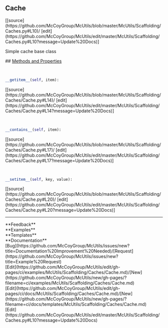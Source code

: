 ## <a id="McUtils.McUtils.Scaffolding.Caches.Cache">Cache</a> 

<div class="docs-source-link" markdown="1">
[[source](https://github.com/McCoyGroup/McUtils/blob/master/McUtils/Scaffolding/Caches.py#L10)/
[edit](https://github.com/McCoyGroup/McUtils/edit/master/McUtils/Scaffolding/Caches.py#L10?message=Update%20Docs)]
</div>

Simple cache base class







<div class="collapsible-section">
 <div class="collapsible-section collapsible-section-header" markdown="1">
## <a class="collapse-link" data-toggle="collapse" href="#methods" markdown="1"> Methods and Properties</a> <a class="float-right" data-toggle="collapse" href="#methods"><i class="fa fa-chevron-down"></i></a>
 </div>
 <div class="collapsible-section collapsible-section-body collapse show" id="methods" markdown="1">
 
<a id="McUtils.McUtils.Scaffolding.Caches.Cache.__getitem__" class="docs-object-method">&nbsp;</a> 
```python
__getitem__(self, item): 
```
<div class="docs-source-link" markdown="1">
[[source](https://github.com/McCoyGroup/McUtils/blob/master/McUtils/Scaffolding/Caches/Cache.py#L14)/
[edit](https://github.com/McCoyGroup/McUtils/edit/master/McUtils/Scaffolding/Caches/Cache.py#L14?message=Update%20Docs)]
</div>


<a id="McUtils.McUtils.Scaffolding.Caches.Cache.__contains__" class="docs-object-method">&nbsp;</a> 
```python
__contains__(self, item): 
```
<div class="docs-source-link" markdown="1">
[[source](https://github.com/McCoyGroup/McUtils/blob/master/McUtils/Scaffolding/Caches/Cache.py#L17)/
[edit](https://github.com/McCoyGroup/McUtils/edit/master/McUtils/Scaffolding/Caches/Cache.py#L17?message=Update%20Docs)]
</div>


<a id="McUtils.McUtils.Scaffolding.Caches.Cache.__setitem__" class="docs-object-method">&nbsp;</a> 
```python
__setitem__(self, key, value): 
```
<div class="docs-source-link" markdown="1">
[[source](https://github.com/McCoyGroup/McUtils/blob/master/McUtils/Scaffolding/Caches/Cache.py#L20)/
[edit](https://github.com/McCoyGroup/McUtils/edit/master/McUtils/Scaffolding/Caches/Cache.py#L20?message=Update%20Docs)]
</div>
 </div>
</div>












---


<div markdown="1" class="text-secondary">
<div class="container">
  <div class="row">
   <div class="col" markdown="1">
**Feedback**   
</div>
   <div class="col" markdown="1">
**Examples**   
</div>
   <div class="col" markdown="1">
**Templates**   
</div>
   <div class="col" markdown="1">
**Documentation**   
</div>
   <div class="col" markdown="1">
   
</div>
   <div class="col" markdown="1">
   
</div>
   <div class="col" markdown="1">
   
</div>
</div>
  <div class="row">
   <div class="col" markdown="1">
[Bug](https://github.com/McCoyGroup/McUtils/issues/new?title=Documentation%20Improvement%20Needed)/[Request](https://github.com/McCoyGroup/McUtils/issues/new?title=Example%20Request)   
</div>
   <div class="col" markdown="1">
[Edit](https://github.com/McCoyGroup/McUtils/edit/gh-pages/ci/examples/McUtils/Scaffolding/Caches/Cache.md)/[New](https://github.com/McCoyGroup/McUtils/new/gh-pages/?filename=ci/examples/McUtils/Scaffolding/Caches/Cache.md)   
</div>
   <div class="col" markdown="1">
[Edit](https://github.com/McCoyGroup/McUtils/edit/gh-pages/ci/docs/McUtils/Scaffolding/Caches/Cache.md)/[New](https://github.com/McCoyGroup/McUtils/new/gh-pages/?filename=ci/docs/templates/McUtils/Scaffolding/Caches/Cache.md)   
</div>
   <div class="col" markdown="1">
[Edit](https://github.com/McCoyGroup/McUtils/edit/master/McUtils/Scaffolding/Caches.py#L10?message=Update%20Docs)   
</div>
   <div class="col" markdown="1">
   
</div>
   <div class="col" markdown="1">
   
</div>
   <div class="col" markdown="1">
   
</div>
</div>
</div>
</div>
